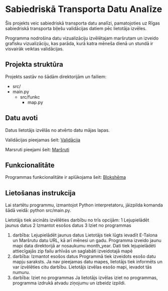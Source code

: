 # Sabiedriskā Transporta Datu Analīze

Šis projekts veic sabiedriskā transporta datu analīzi, pamatojoties uz Rīgas sabiedriskā transporta biļešu validācijas datiem pēc lietotāja izvēles.

Programma nodrošina datu vizualizāciju izvēlētajam maršrutam un izveido grafisku vizualizāciju, kas parāda, kurā katra mēneša dienā un stundā ir visvairāk veiktas validācijas.

## Projekta struktūra

Projekts sastāv no šādām direktorijām un failiem:

* src/
 * main.py
   * src/funkc
      * map.py
 
## Datu avoti
Datus lietotājs izvēlās no atvērto datu mājas lapas. 

Validācijas pieejamas šeit: [Validācija](https://data.gov.lv/dati/lv/dataset/e-talonu-validaciju-dati-rigas-satiksme-sabiedriskajos-transportlidzeklos)

Marsruti pieejami šeit: [Maršruti](https://data.gov.lv/dati/lv/dataset/marsrutu-saraksti-rigas-satiksme-sabiedriskajam-transportam)


## Funkcionalitāte
Programmas funkcionalitāte ir aplūkojama šeit: [Blokshēma](https://github.com/EmergencyState/Kursa-darbs/blob/Main/blokshema.png )


## Lietošanas instrukcija

Lai startētu programmu, izmantojot Python interpretatoru, jāizpilda komanda šādā veidā: python src/main.py.

  Lietotājs tiek aicināts izvēlēties darbību no trīs opcijām:
  1  Lejupielādēt jaunus datus
  2  Izmantot esošos datus
  3  Iziet no programmas

1. darbība: Lejupielādēt jaunus datus
    Lietotājs tiek lūgts ievadīt E-Talona un Maršrutu datu URL, kā arī mēnesi un gadu.
    Programma  izveido jaunu mapi data direktorijā ar nosaukumu month_year.
    Dati tiek lejupielādēti attiecīgajās zip failu arhīvās un saglabāti izveidotajā mapē
2. darbība: Izmantot esošos datus
   Programmā tiek izveidots esošo datu mapju saraksts.
   Ja nav pieejamas datu mapes, lietotājs tiek informēts un var izvēlēties citu darbību.
   Lietotājs izvēlas esošo mapi, ievadot tās numuru.
3. darbība: Iziet no programmas
   Ja lietotājs izvēlas iziet no programmas, programma izdrukā atvadu ziņojumu un izbeidz izpildi.
